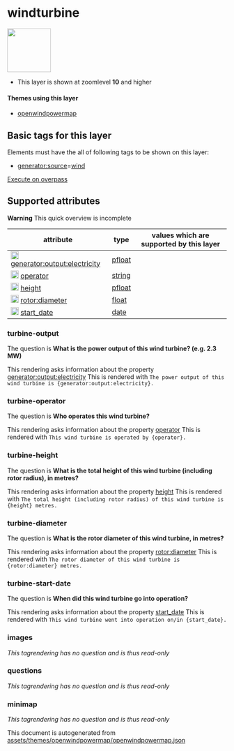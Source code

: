 

 windturbine 
=============



<img src='https://mapcomplete.osm.be/./assets/themes/openwindpowermap/wind_turbine.svg' height="100px"> 






  - This layer is shown at zoomlevel **10** and higher




#### Themes using this layer 





  - [openwindpowermap](https://mapcomplete.osm.be/openwindpowermap)




 Basic tags for this layer 
---------------------------



Elements must have the all of following tags to be shown on this layer:



  - <a href='https://wiki.openstreetmap.org/wiki/Key:generator:source' target='_blank'>generator:source</a>=<a href='https://wiki.openstreetmap.org/wiki/Tag:generator:source%3Dwind' target='_blank'>wind</a>


[Execute on overpass](http://overpass-turbo.eu/?Q=%5Bout%3Ajson%5D%5Btimeout%3A90%5D%3B(%20%20%20%20nwr%5B%22generator%3Asource%22%3D%22wind%22%5D(%7B%7Bbbox%7D%7D)%3B%0A)%3Bout%20body%3B%3E%3Bout%20skel%20qt%3B)



 Supported attributes 
----------------------



**Warning** This quick overview is incomplete



attribute | type | values which are supported by this layer
----------- | ------ | ------------------------------------------
[<img src='https://mapcomplete.osm.be/assets/svg/statistics.svg' height='18px'>](https://taginfo.openstreetmap.org/keys/generator:output:electricity#values) [generator:output:electricity](https://wiki.openstreetmap.org/wiki/Key:generator:output:electricity) | [pfloat](../SpecialInputElements.md#pfloat) | 
[<img src='https://mapcomplete.osm.be/assets/svg/statistics.svg' height='18px'>](https://taginfo.openstreetmap.org/keys/operator#values) [operator](https://wiki.openstreetmap.org/wiki/Key:operator) | [string](../SpecialInputElements.md#string) | 
[<img src='https://mapcomplete.osm.be/assets/svg/statistics.svg' height='18px'>](https://taginfo.openstreetmap.org/keys/height#values) [height](https://wiki.openstreetmap.org/wiki/Key:height) | [pfloat](../SpecialInputElements.md#pfloat) | 
[<img src='https://mapcomplete.osm.be/assets/svg/statistics.svg' height='18px'>](https://taginfo.openstreetmap.org/keys/rotor:diameter#values) [rotor:diameter](https://wiki.openstreetmap.org/wiki/Key:rotor:diameter) | [float](../SpecialInputElements.md#float) | 
[<img src='https://mapcomplete.osm.be/assets/svg/statistics.svg' height='18px'>](https://taginfo.openstreetmap.org/keys/start_date#values) [start_date](https://wiki.openstreetmap.org/wiki/Key:start_date) | [date](../SpecialInputElements.md#date) | 




### turbine-output 



The question is **What is the power output of this wind turbine? (e.g. 2.3 MW)**

This rendering asks information about the property  [generator:output:electricity](https://wiki.openstreetmap.org/wiki/Key:generator:output:electricity) 
This is rendered with `The power output of this wind turbine is {generator:output:electricity}.`



### turbine-operator 



The question is **Who operates this wind turbine?**

This rendering asks information about the property  [operator](https://wiki.openstreetmap.org/wiki/Key:operator) 
This is rendered with `This wind turbine is operated by {operator}.`



### turbine-height 



The question is **What is the total height of this wind turbine (including rotor radius), in metres?**

This rendering asks information about the property  [height](https://wiki.openstreetmap.org/wiki/Key:height) 
This is rendered with `The total height (including rotor radius) of this wind turbine is {height} metres.`



### turbine-diameter 



The question is **What is the rotor diameter of this wind turbine, in metres?**

This rendering asks information about the property  [rotor:diameter](https://wiki.openstreetmap.org/wiki/Key:rotor:diameter) 
This is rendered with `The rotor diameter of this wind turbine is {rotor:diameter} metres.`



### turbine-start-date 



The question is **When did this wind turbine go into operation?**

This rendering asks information about the property  [start_date](https://wiki.openstreetmap.org/wiki/Key:start_date) 
This is rendered with `This wind turbine went into operation on/in {start_date}.`



### images 



_This tagrendering has no question and is thus read-only_





### questions 



_This tagrendering has no question and is thus read-only_





### minimap 



_This tagrendering has no question and is thus read-only_

 

This document is autogenerated from [assets/themes/openwindpowermap/openwindpowermap.json](https://github.com/pietervdvn/MapComplete/blob/develop/assets/themes/openwindpowermap/openwindpowermap.json)